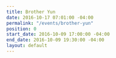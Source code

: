 ```yaml
---
title: Brother Yun
date: 2016-10-17 07:01:00 -04:00
permalink: "/events/brother-yun"
position: 0
start_date: 2016-10-09 17:00:00 -04:00
end_date: 2016-10-09 19:30:00 -04:00
layout: default
---
```


